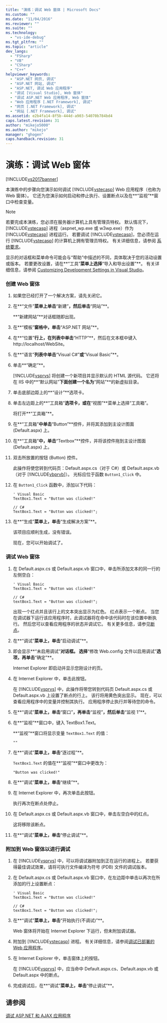 ```yaml
---
title: "演练：调试 Web 窗体 | Microsoft Docs"
ms.custom: ""
ms.date: "11/04/2016"
ms.reviewer: ""
ms.suite: ""
ms.technology: 
  - "vs-ide-debug"
ms.tgt_pltfrm: ""
ms.topic: "article"
dev_langs: 
  - "FSharp"
  - "VB"
  - "CSharp"
  - "C++"
helpviewer_keywords: 
  - "ASP.NET 网页, 调试"
  - "ASP.NET 网站, 调试"
  - "ASP.NET, 调试 Web 应用程序"
  - "调试 [Visual Studio], Web 窗体"
  - "调试 ASP.NET Web 应用程序, Web 窗体"
  - "Web 应用程序 [.NET Framework], 调试"
  - "网页 [.NET Framework], 调试"
  - "网站 [.NET Framework], 调试"
ms.assetid: e2b4fa14-8f5b-444d-a903-54070b784bd4
caps.latest.revision: 31
author: "mikejo5000"
ms.author: "mikejo"
manager: "ghogen"
caps.handback.revision: 31
---
```

# 演练：调试 Web 窗体
[!INCLUDE[vs2017banner](../code-quality/includes/vs2017banner.md)]

本演练中的步骤向您演示如何调试 [!INCLUDE[vstecasp](../code-quality/includes/vstecasp_md.md)] Web 应用程序（也称为 Web 窗体）。  它还为您演示如何启动和停止执行、设置断点以及在**“监视”**窗口中检查变量。  
  
> [!NOTE]
>  若要完成本演练，您必须在服务器计算机上具有管理员特权。  默认情况下，[!INCLUDE[vstecasp](../code-quality/includes/vstecasp_md.md)] 进程（aspnet\_wp.exe 或 w3wp.exe）作为 [!INCLUDE[vstecasp](../code-quality/includes/vstecasp_md.md)] 进程运行。  若要调试 [!INCLUDE[vstecasp](../code-quality/includes/vstecasp_md.md)]，您必须在运行 [!INCLUDE[vstecasp](../code-quality/includes/vstecasp_md.md)] 的计算机上拥有管理员特权。  有关详细信息，请参阅 [系统要求](../debugger/aspnet-debugging-system-requirements.md)。  
  
 显示的对话框和菜单命令可能会与“帮助”中描述的不同，具体取决于您的活动设置或版本。  若要更改设置，请在**“工具”**菜单上选择**“导入和导出设置”**。  有关详细信息，请参阅 [Customizing Development Settings in Visual Studio](http://msdn.microsoft.com/zh-cn/22c4debb-4e31-47a8-8f19-16f328d7dcd3)。  
  
### 创建 Web 窗体  
  
1.  如果您已经打开了一个解决方案，请先关闭它。  
  
2.  在**“文件”**菜单上单击**“新建”**，然后单击**“网站”**。  
  
     **“新建网站”**对话框随即出现。  
  
3.  在**“模板”**窗格中，单击**“ASP.NET 网站”**。  
  
4.  在**“位置”**行上，在列表中单击**“HTTP”**，然后在文本框中键入 http:\/\/localhost\/WebSite。  
  
5.  在**“语言”**列表中单击**“Visual C\#”**或**“Visual Basic”**。  
  
6.  单击**“确定”**。  
  
     [!INCLUDE[vsprvs](../code-quality/includes/vsprvs_md.md)] 将创建一个新项目并显示默认的 HTML 源代码。  它还将在 IIS 中的**“默认网站”**下面创建一个名为**“网站”**的新虚拟目录。  
  
7.  单击底部边距上的**“设计”**选项卡。  
  
8.  单击左边距上的**“工具箱”**选项卡，或在**“视图”**菜单上选择“工具箱”。  
  
     将打开**“工具箱”**。  
  
9. 在**“工具箱”**中单击**“Button”**控件，并将其添加到主设计图面 \(Default.aspx\) 上。  
  
10. 在**“工具箱”**中，单击**“Textbox”**控件，并将该控件拖到主设计图面 \(Default.aspx\) 上。  
  
11. 双击所放置的按钮 \(Button\) 控件。  
  
     此操作将使您转到代码页：Default.aspx.cs（对于 C\#）或 Default.aspx.vb（对于 [!INCLUDE[vbprvb](../code-quality/includes/vbprvb_md.md)]）。  光标应位于函数 `Button1_Click` 中。  
  
12. 在 `Button1_Click` 函数中，添加以下代码：  
  
    ```  
    ' Visual Basic  
    TextBox1.Text = "Button was clicked!"  
  
    // C#  
    TextBox1.Text = "Button was clicked!";  
    ```  
  
13. 在**“生成”**菜单上，单击**“生成解决方案”**。  
  
     该项目应顺利生成，没有错误。  
  
     现在，您可以开始调试了。  
  
### 调试 Web 窗体  
  
1.  在 Default.aspx.cs 或 Default.aspx.vb 窗口中，单击所添加文本的同一行的左侧空白：  
  
    ```  
    ' Visual Basic  
    TextBox1.Text = "Button was clicked!"  
  
    // C#  
    textBox1.Text = "Button was clicked!";  
    ```  
  
     出现一个红点并且该行上的文本突出显示为红色。  红点表示一个断点。  当您在调试器下运行该应用程序时，此调试器将在命中该代码时在该位置中断执行。  然后您可以查看应用程序的状态并调试它。  有关更多信息，请参见[断点](http://msdn.microsoft.com/zh-cn/fe4eedc1-71aa-4928-962f-0912c334d583)。  
  
2.  在**“调试”**菜单上，单击**“启动调试”**。  
  
3.  即会显示**“未启用调试”**对话框。  选择**“修改 Web.config 文件以启用调试”**选项，再单击**“确定”**。  
  
     Internet Explorer 即启动并显示您刚设计的页。  
  
4.  在 Internet Explorer 中，单击此按钮。  
  
     在 [!INCLUDE[vsprvs](../code-quality/includes/vsprvs_md.md)] 中，此操作将带您转到代码页 Default.aspx.cs 或 Default.aspx.vb 上设置了断点的行上。  该行将用黄色突出显示。  现在，可以查看应用程序中的变量并控制其执行。  应用程序停止执行并等待您的命令。  
  
5.  在**“调试”**菜单上，单击**“窗口”**，再单击**“监视”**，然后单击**“监视 1”**。  
  
6.  在**“监视”**窗口中，键入 TextBox1.Text。  
  
     **“监视”**窗口将显示变量 `TextBox1.Text` 的值：  
  
    ```  
    ""  
    ```  
  
7.  在**“调试”**菜单上，单击**“逐过程”**。  
  
     `TextBox1.Text` 的值在**“监视”**窗口中更改为：  
  
    ```  
    "Button was clicked!"  
    ```  
  
8.  在**“调试”**菜单上，单击**“继续”**。  
  
9. 在 Internet Explorer 中，再次单击此按钮。  
  
     执行再次在断点处停止。  
  
10. 在 Default.aspx.cs 或 Default.aspx.vb 窗口中，单击左空白中的红点。  
  
     这将移除该断点。  
  
11. 在**“调试”**菜单上，单击**“停止调试”**。  
  
### 附加到 Web 窗体以进行调试  
  
1.  在 [!INCLUDE[vsprvs](../code-quality/includes/vsprvs_md.md)] 中，可以将调试器附加到正在运行的进程上。  若要获得最佳调试效果，请将可执行文件编译为符号 \(PDB\) 文件的调试版本。  
  
2.  在 Default.aspx.cs 或 Default.aspx.vb 窗口中，在左边距中单击以再次在所添加的行上设置断点：  
  
    ```  
    ' Visual Basic  
    TextBox1.Text = "Button was clicked!"  
  
    // C#  
    textBox1.Text = "Button was clicked!";  
    ```  
  
3.  在**“调试”**菜单上，单击**“开始执行\(不调试\)”**。  
  
     Web 窗体将开始在 Internet Explorer 下运行，但未附加调试器。  
  
4.  附加到 [!INCLUDE[vstecasp](../code-quality/includes/vstecasp_md.md)] 进程。  有关详细信息，请参阅[调试已部署的 Web 应用程序](../debugger/debugging-deployed-web-applications.md)。  
  
5.  在 Internet Explorer 中，单击窗体上的按钮。  
  
     在 [!INCLUDE[vsprvs](../code-quality/includes/vsprvs_md.md)] 中，应当命中 Default.aspx.cs、Default.aspx.vb 或 Default.aspx 中的断点。  
  
6.  完成调试后，在**“调试”**菜单上，单击**“停止调试”**。  
  
## 请参阅  
 [调试 ASP.NET 和 AJAX 应用程序](../debugger/debugging-aspnet-and-ajax-applications.md)